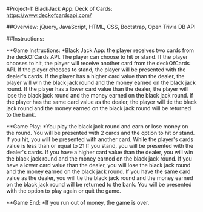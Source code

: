 #Project-1: BlackJack App: Deck of Cards: https://www.deckofcardsapi.com/

##Overview: jQuery, JavaScript, HTML, CSS, Bootstrap, Open Trivia DB API

##Instructions:

\**Game Instructions:
*Black Jack App: the player receives two cards from the deckOfCards API. The player can choose to hit or stand. If the player chooses to hit, the player will receive another card from the deckOfCards API. If the player chooses to stand, the player will be presented with the dealer's cards. If the player has a higher card value than the dealer, the player will win the black jack round and the money earned on the black jack round. If the player has a lower card value than the dealer, the player will lose the black jack round and the money earned on the black jack round. If the player has the same card value as the dealer, the player will tie the black jack round and the money earned on the black jack round will be returned to the bank.

\**Game Play:
*You play the black jack round and earn or lose money on the round. You will be presented with 2 cards and the option to hit or stand. If you hit, you will be presented with another card. While the player's cards value is less than or equal to 21 If you stand, you will be presented with the dealer's cards. If you have a higher card value than the dealer, you will win the black jack round and the money earned on the black jack round. If you have a lower card value than the dealer, you will lose the black jack round and the money earned on the black jack round. If you have the same card value as the dealer, you will tie the black jack round and the money earned on the black jack round will be returned to the bank. You will be presented with the option to play again or quit the game.

\**Game End:
*If you run out of money, the game is over.
